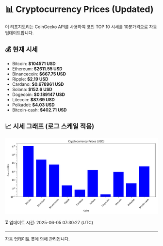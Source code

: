 
# 📊 Cryptocurrency Prices (Updated)

이 리포지토리는 CoinGecko API를 사용하여 코인 TOP 10 시세를 10분가격으로 자동 업데이트합니다.

## 💰 현재 시세
- Bitcoin: **$104571 USD**
- Ethereum: **$2611.55 USD**
- Binancecoin: **$667.75 USD**
- Ripple: **$2.19 USD**
- Cardano: **$0.678961 USD**
- Solana: **$152.6 USD**
- Dogecoin: **$0.189147 USD**
- Litecoin: **$87.69 USD**
- Polkadot: **$4.03 USD**
- Bitcoin-cash: **$402.71 USD**

## 📈 시세 그래프 (로그 스케일 적용)
![Crypto Prices](crypto_prices.png)

⏳ 업데이트 시간: 2025-06-05 07:30:27 (UTC)

---
자동 업데이트 봇에 의해 관리됩니다.
